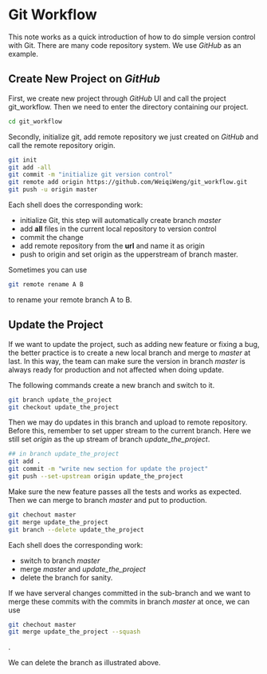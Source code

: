 # Git Workflow

This note works as a quick introduction of how to do simple version control with Git. There are many code repository system. We use *GitHub* as an example.

## Create New Project on *GitHub*

First, we create new project through *GitHub* UI and call the project git_workflow. Then we need to enter the directory containing our project.
```sh
cd git_workflow
```
Secondly, initialize git, add remote repository we just created on *GitHub* and call the remote repository origin.
```sh
git init
git add -all
git commit -m "initialize git version control"
git remote add origin https://github.com/WeiqiWeng/git_workflow.git
git push -u origin master
```
Each shell does the corresponding work:
* initialize Git, this step will automatically create branch *master*
* add **all** files in the current local repository to version control
* commit the change
* add remote repository from the **url** and name it as origin
* push to origin and set origin as the upperstream of branch master.

Sometimes you can use 
```sh
git remote rename A B
```
to rename your remote branch A to B.


## Update the Project

If we want to update the project, such as adding new feature or fixing a bug, the better practice is to create a new local branch and merge to *master* at last. In this way, the team can make sure the version in branch *master* is always ready for production and not affected when doing update.

The following commands create a new branch and switch to it.
```sh
git branch update_the_project
git checkout update_the_project
```

Then we may do updates in this branch and upload to remote repository. Before this, remember to set upper stream to the current branch. Here we still set *origin* as the up stream of branch *update_the_project*.
```sh
## in branch update_the_project
git add .
git commit -m "write new section for update the project"
git push --set-upstream origin update_the_project
```

Make sure the new feature passes all the tests and works as expected. Then we can merge to branch *master* and put to production.
```sh
git chechout master
git merge update_the_project
git branch --delete update_the_project
```
Each shell does the corresponding work:
* switch to branch *master*
* merge *master* and *update_the_project*
* delete the branch for sanity.

If we have serveral changes committed in the sub-branch and we want to merge these commits with the commits in branch *master* at once, we can use
```sh
git chechout master
git merge update_the_project --squash
```
.

We can delete the branch as illustrated above.


